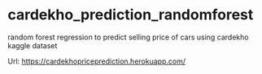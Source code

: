 # cardekho_prediction_randomforest
random forest regression to predict selling price of cars using cardekho kaggle dataset

Url: https://cardekhopriceprediction.herokuapp.com/
